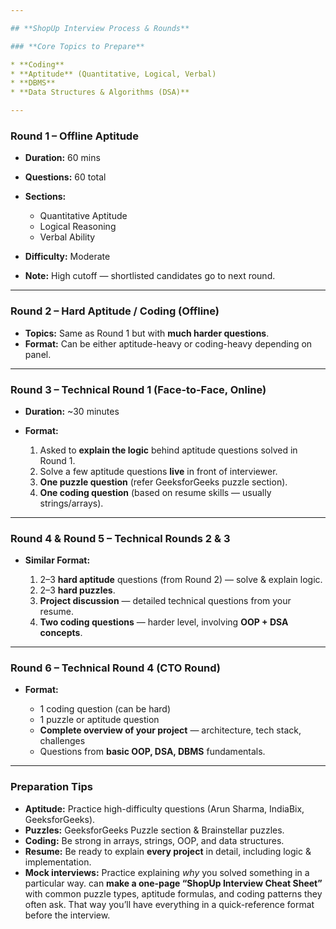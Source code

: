 ```yaml
---

## **ShopUp Interview Process & Rounds**

### **Core Topics to Prepare**

* **Coding**
* **Aptitude** (Quantitative, Logical, Verbal)
* **DBMS**
* **Data Structures & Algorithms (DSA)**

---
```


### **Round 1 – Offline Aptitude**

* **Duration:** 60 mins
* **Questions:** 60 total
* **Sections:**

  * Quantitative Aptitude
  * Logical Reasoning
  * Verbal Ability
* **Difficulty:** Moderate
* **Note:** High cutoff — shortlisted candidates go to next round.

---

### **Round 2 – Hard Aptitude / Coding (Offline)**

* **Topics:** Same as Round 1 but with **much harder questions**.
* **Format:** Can be either aptitude-heavy or coding-heavy depending on panel.

---

### **Round 3 – Technical Round 1 (Face-to-Face, Online)**

* **Duration:** \~30 minutes
* **Format:**

  1. Asked to **explain the logic** behind aptitude questions solved in Round 1.
  2. Solve a few aptitude questions **live** in front of interviewer.
  3. **One puzzle question** (refer GeeksforGeeks puzzle section).
  4. **One coding question** (based on resume skills — usually strings/arrays).

---

### **Round 4 & Round 5 – Technical Rounds 2 & 3**

* **Similar Format:**

  1. 2–3 **hard aptitude** questions (from Round 2) — solve & explain logic.
  2. 2–3 **hard puzzles**.
  3. **Project discussion** — detailed technical questions from your resume.
  4. **Two coding questions** — harder level, involving **OOP + DSA concepts**.

---

### **Round 6 – Technical Round 4 (CTO Round)**

* **Format:**

  * 1 coding question (can be hard)
  * 1 puzzle or aptitude question
  * **Complete overview of your project** — architecture, tech stack, challenges
  * Questions from **basic OOP, DSA, DBMS** fundamentals.

---

### **Preparation Tips**

* **Aptitude:** Practice high-difficulty questions (Arun Sharma, IndiaBix, GeeksforGeeks).
* **Puzzles:** GeeksforGeeks Puzzle section & Brainstellar puzzles.
* **Coding:** Be strong in arrays, strings, OOP, and data structures.
* **Resume:** Be ready to explain **every project** in detail, including logic & implementation.
* **Mock interviews:** Practice explaining *why* you solved something in a particular way.
can **make a one-page “ShopUp Interview Cheat Sheet”** with common puzzle types, aptitude formulas, and coding patterns they often ask. That way you’ll have everything in a quick-reference format before the interview.
